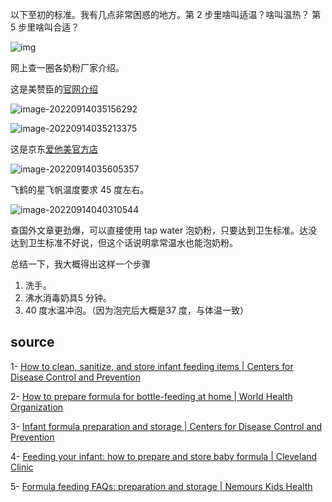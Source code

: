 以下至初的标准。我有几点非常困惑的地方。第 2 步里啥叫适温？啥叫温热？ 第 5 步里啥叫合适？

![img](https://zk4bucket.oss-cn-beijing.aliyuncs.com/uPic/s-20220914030615162-20220914033147591.jpeg)

网上查一圈各奶粉厂家介绍。

这是美赞臣的[官网介绍](https://www.meadjohnson.com.cn/cpzx/wrtpfnf)

![image-20220914035156292](https://zk4bucket.oss-cn-beijing.aliyuncs.com/uPic/image-20220914035156292.png)

![image-20220914035213375](https://zk4bucket.oss-cn-beijing.aliyuncs.com/uPic/image-20220914035213375.png)



这是京东[爱他美官方店](https://item.jd.com/4264346.html)

![image-20220914035605357](https://zk4bucket.oss-cn-beijing.aliyuncs.com/uPic/image-20220914035605357.png)



飞鹤的星飞帆温度要求 45 度左右。

![image-20220914040310544](https://zk4bucket.oss-cn-beijing.aliyuncs.com/uPic/image-20220914040310544.png)

查国外文章更劲爆，可以直接使用 tap water 泡奶粉，只要达到卫生标准。达没达到卫生标准不好说，但这个话说明拿常温水也能泡奶粉。





总结一下，我大概得出这样一个步骤

1. 洗手。
2. 沸水消毒奶具5 分钟。
3. 40 度水温冲泡。（因为泡完后大概是37 度，与体温一致）





 









## source

1- [How to clean, sanitize, and store infant feeding items | Centers for Disease Control and Prevention](https://www.cdc.gov/healthywater/hygiene/healthychildcare/infantfeeding/cleansanitize.html)

2- [How to prepare formula for bottle-feeding at home | World Health Organization](https://www.who.int/foodsafety/publications/micro/PIF_Bottle_en.pdf)

3- [Infant formula preparation and storage | Centers for Disease Control and Prevention](https://www.cdc.gov/nutrition/infantandtoddlernutrition/formula-feeding/infant-formula-preparation-and-storage.html)

4- [Feeding your infant: how to prepare and store baby formula | Cleveland Clinic](https://health.clevelandclinic.org/feeding-your-infant-how-to-prepare-and-store-baby-formula/)

5- [Formula feeding FAQs: preparation and storage | Nemours Kids Health](https://kidshealth.org/en/parents/formulafeed-storing.html)

